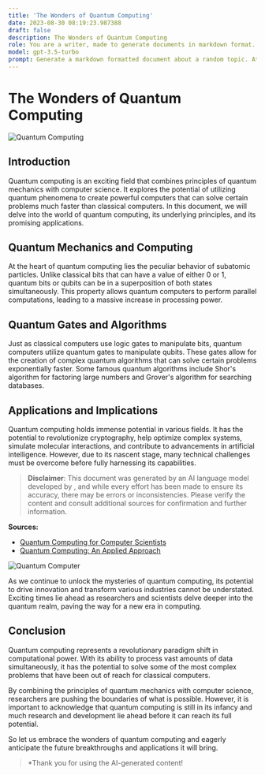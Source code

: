 ```yaml
---
title: 'The Wonders of Quantum Computing'
date: 2023-08-30 08:19:23.987388
draft: false
description: The Wonders of Quantum Computing
role: You are a writer, made to generate documents in markdown format. It is very important that all of the documents you generate are in valid markdown format.
model: gpt-3.5-turbo
prompt: Generate a markdown formatted document about a random topic. At the bottom, include a disclaimer explaining that the document was generated by you. The first line of the document should be the title. Make sure that the entire document is in proper markdown format, using a mix of various tags to make the document visually appealing.
---
```


# The Wonders of Quantum Computing

![Quantum Computing](https://images.unsplash.com/photo-1548946523-4e6ed3acb390)

## Introduction
Quantum computing is an exciting field that combines principles of quantum mechanics with computer science. It explores the potential of utilizing quantum phenomena to create powerful computers that can solve certain problems much faster than classical computers. In this document, we will delve into the world of quantum computing, its underlying principles, and its promising applications.

## Quantum Mechanics and Computing
At the heart of quantum computing lies the peculiar behavior of subatomic particles. Unlike classical bits that can have a value of either 0 or 1, quantum bits or qubits can be in a superposition of both states simultaneously. This property allows quantum computers to perform parallel computations, leading to a massive increase in processing power.

## Quantum Gates and Algorithms
Just as classical computers use logic gates to manipulate bits, quantum computers utilize quantum gates to manipulate qubits. These gates allow for the creation of complex quantum algorithms that can solve certain problems exponentially faster. Some famous quantum algorithms include Shor's algorithm for factoring large numbers and Grover's algorithm for searching databases.

## Applications and Implications
Quantum computing holds immense potential in various fields. It has the potential to revolutionize cryptography, help optimize complex systems, simulate molecular interactions, and contribute to advancements in artificial intelligence. However, due to its nascent stage, many technical challenges must be overcome before fully harnessing its capabilities.

> **Disclaimer**: This document was generated by an AI language model developed by <?id=organization-name?>, and while every effort has been made to ensure its accuracy, there may be errors or inconsistencies. Please verify the content and consult additional sources for confirmation and further information.

**Sources:**
- [Quantum Computing for Computer Scientists](https://books.google.com/books/about/Quantum_Computing_for_Computer_Scientist.html?id=ylQoAQAAMAAJ)
- [Quantum Computing: An Applied Approach](https://www.springer.com/gp/book/9783030031093)

![Quantum Computer](https://images.unsplash.com/photo-1545164416-5494177950c2)

As we continue to unlock the mysteries of quantum computing, its potential to drive innovation and transform various industries cannot be understated. Exciting times lie ahead as researchers and scientists delve deeper into the quantum realm, paving the way for a new era in computing.

## Conclusion
Quantum computing represents a revolutionary paradigm shift in computational power. With its ability to process vast amounts of data simultaneously, it has the potential to solve some of the most complex problems that have been out of reach for classical computers.

By combining the principles of quantum mechanics with computer science, researchers are pushing the boundaries of what is possible. However, it is important to acknowledge that quantum computing is still in its infancy and much research and development lie ahead before it can reach its full potential.

So let us embrace the wonders of quantum computing and eagerly anticipate the future breakthroughs and applications it will bring.

> *Thank you for using the AI-generated content!